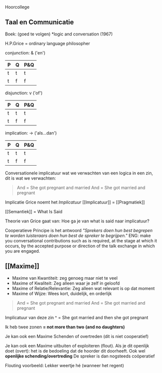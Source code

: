 Hoorcollege
## Taal en Communicatie

Boek: (goed te volgen)
*logic and conversation (1967)

H.P.Grice = ordinary language philosopher

conjunction: & ('en')

| P   | Q   | P&Q |
| --- | --- | --- |
| t   | t   | t   |
| t   | f   | f   |

disjunction: v ('of')

| P   | Q   | P&Q |
| --- | --- | --- |
| t   | t   | t   |
| t   | f   | f   |

implication: -> ('als...dan')

| P   | Q   | P&Q |
| --- | --- | --- |
| t   | t   | t   |
| t   | f   | f   |

Conversationele implicatuur
wat we verwachten van een logica in een zin, dit is wat we verwachten:
>And = She got pregnant and married
>And = She got married and pregnant

Implicatie
Grice noemt het *Implicatuur*
[[Implicatuur]] = [[Pragmatiek]]

[[Semantiek]] = What Is Said

Theorie van Grice gaat van:
Hoe ga je van what is said naar implicatuur?

Cooperatieve Principe is het antwoord
*"Sprekers doen hun best begrepen te worden luisteraars doen hun best de spreker te begrijpen."*
ENG: make you conversational contributions such as is required, at the stage at which it occurs, by the accepted purpose or direction of the talk exchange in which you are engaged.

## [[Maxime]]
- Maxime van Kwantiteit: zeg genoeg maar niet te veel
- Maxime of Kwaliteit: Zeg alleen waar je zelf in geloofd
- Maxime of Relatie/Relevantie: Zeg alleen wat relevant is op dat moment
- Maxime of Wijze: Wees kort, duidelijk, en orderlijk

>And = She got pregnant and married
>And = She got married and pregnant

Implicatuur van deze zin ^ = She got married and then she got pregnant

Ik heb twee zonen
**= not more than two**
**(and no daughters)**

Je kan ook een Maxime Schenden of overtreden (dit is niet cooperatief)

Je kan ook een Maxime uitbuiten of exploiteren (flout).
Als je dit openlijk doet (overt): het is de bedoeling dat de hoorder dit doorheeft. Ook wel **openlijke schending/overtreding** De spreker is dan nogsteeds coöperatief


Flouting voorbeeld: Lekker weertje hé (wanneer het regent)